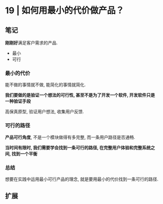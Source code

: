 # 19 | 如何用最小的代价做产品？

## 笔记

**刚刚好**满足客户需求的产品.

* 最小
* 可行

### 最小的代价

能不做的事情就不做, 能简化的事情就简化.

**我们要做的是验证一个想法的可行性, 甚至不是为了开发一个软件, 开发软件只是一种验证手段**

高保真原型, 验证用户想法, 收集用户反馈.

### 可行的路径

**产品可行角度**, 不是一个模块做得有多完整, 而一条用户路径是否通畅.

**当时间有限时, 我们需要学会找到一条可行的路径, 在完整用户体验和完整系统之间, 找到一个平衡**

### 总结

想要在实践中运用最小可行产品的理念, 就是要用最小的代价找到一条可行的路径.

## 扩展